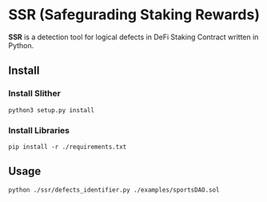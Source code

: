 # SSR (Safegurading Staking Rewards)

**SSR** is a detection tool for logical defects in DeFi Staking Contract written in Python.


## Install

### Install Slither
```
python3 setup.py install
```

### Install Libraries
```
pip install -r ./requirements.txt
```

## Usage
```console
python ./ssr/defects_identifier.py ./examples/sportsDAO.sol
```
